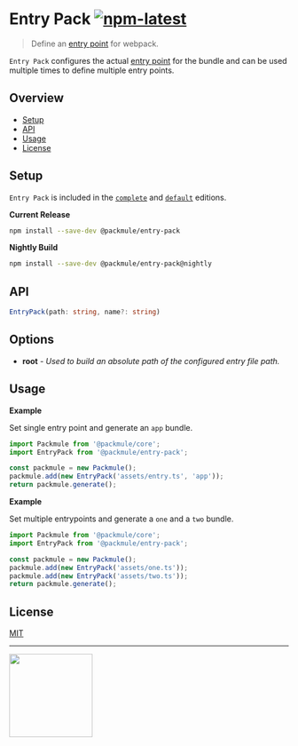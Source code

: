 # Entry Pack [![npm-latest]][npm]

> Define an [entry point](https://webpack.js.org/configuration/entry-context/#entry) for webpack.

`Entry Pack` configures the actual [entry point](https://webpack.js.org/concepts/#entry)
for the bundle and can be used multiple times to define multiple entry points.

## Overview

-   [Setup](#setup)
-   [API](#api)
-   [Usage](#usage)
-   [License](#license)

## Setup

`Entry Pack` is included in the [`complete`][edition-complete] and [`default`][edition-default] editions.

**Current Release**

```bash
npm install --save-dev @packmule/entry-pack
```

**Nightly Build**

```bash
npm install --save-dev @packmule/entry-pack@nightly
```

## API

```typescript
EntryPack(path: string, name?: string)
```

## Options

-   **root** - _Used to build an absolute path of the configured entry file path._

## Usage

**Example**

Set single entry point and generate an `app` bundle.

```typescript
import Packmule from '@packmule/core';
import EntryPack from '@packmule/entry-pack';

const packmule = new Packmule();
packmule.add(new EntryPack('assets/entry.ts', 'app'));
return packmule.generate();
```

**Example**

Set multiple entrypoints and generate a `one` and a `two` bundle.

```typescript
import Packmule from '@packmule/core';
import EntryPack from '@packmule/entry-pack';

const packmule = new Packmule();
packmule.add(new EntryPack('assets/one.ts'));
packmule.add(new EntryPack('assets/two.ts'));
return packmule.generate();
```

## License

[MIT](https://choosealicense.com/licenses/mit/)

---

[<img src="https://www.pixelart.at/fileadmin/images/logo-new/logo.svg" width="150">](https://www.pixelart.at/)

[packmule-hints]: https://www.npmjs.com/package/@packmule/core#hints
[packmule-api]: https://www.npmjs.com/package/@packmule/core#api
[npm]: https://www.npmjs.com/package/@packmule/entry-pack
[npm-latest]: https://img.shields.io/npm/v/@packmule/entry-pack/latest?color=%230AC2FF&label=release&style=for-the-badge
[edition-default]: https://www.npmjs.com/package/@packmule/default
[edition-complete]: https://www.npmjs.com/package/@packmule/complete

